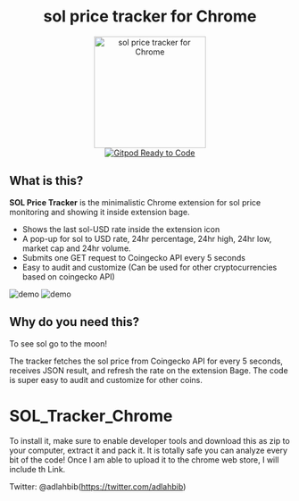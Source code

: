 <h1 align="center">sol price tracker for Chrome</h1>

<div align="center">
  <a href="https://github.com/adlahbib/sol-Tracker">
    <img src="img/sol-orig.png" alt="sol price tracker for Chrome" width="200">
  </a>
  <br>
  <a href="https://gitpod.io/#https://github.com/adlahbib/sol-Tracker">
    <img src="https://img.shields.io/badge/Gitpod-Ready--to--Code-blue?logo=gitpod" alt="Gitpod Ready to Code">
  </a>
  </div>

## What is this?

**SOL Price Tracker** is the minimalistic Chrome extension for sol price monitoring and showing it inside extension bage. 


- Shows the last sol-USD rate inside the extension icon
- A pop-up for sol to USD rate, 24hr percentage, 24hr high, 24hr low, market cap and 24hr volume. 
- Submits one GET request to Coingecko API every 5 seconds
- Easy to audit and customize (Can be used for other cryptocurrencies based on coingecko API)

![demo](https://i.imgur.com/QHfvYZh.png)
![demo](https://i.imgur.com/q9ONx2h.png)
## Why do you need this?

To see sol go to the moon!

The tracker fetches the sol price from Coingecko API for every 5 seconds, receives JSON result, and refresh the rate on the extension Bage. The code is super easy to audit and customize for other coins. 

# SOL_Tracker_Chrome
To install it, make sure to enable developer tools and download this as zip to your computer, extract it and pack it. It is totally safe you can analyze every bit of the code!
Once I am able to upload it to the chrome web store, I will include th Link.

Twitter: @adlahbib(https://twitter.com/adlahbib)
